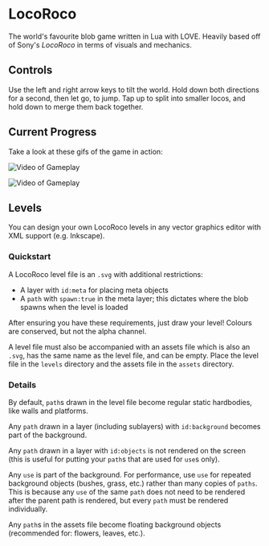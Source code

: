 # LocoRoco

The world's favourite blob game written in Lua with LOVE. Heavily based off of Sony's *LocoRoco* in terms of visuals and mechanics. 

## Controls

Use the left and right arrow keys to tilt the world. Hold down both directions for a second, then let go, to jump. Tap up to split into smaller locos, and hold down to merge them back together. 

## Current Progress

Take a look at these gifs of the game in action:

![Video of Gameplay](https://raw.githubusercontent.com/dispensablegames/locoroco/master/previewfiles/v1.gif)

![Video of Gameplay](https://raw.githubusercontent.com/dispensablegames/locoroco/master/previewfiles/v2.gif)

## Levels

You can design your own LocoRoco levels in any vector graphics editor with XML support (e.g. Inkscape).

### Quickstart

A LocoRoco level file is an `.svg` with additional restrictions:
- A layer with `id:meta` for placing meta objects
- A `path` with `spawn:true` in the meta layer; this dictates where the blob spawns when the level is loaded

After ensuring you have these requirements, just draw your level! Colours are conserved, but not the alpha channel.

A level file must also be accompanied with an assets file which is also an `.svg`, has the same name as the level file, and can be empty. Place the level file in the `levels` directory and the assets file in the `assets` directory.

### Details

By default, `path`s drawn in the level file become regular static hardbodies, like walls and platforms. 

Any `path` drawn in a layer (including sublayers) with `id:background` becomes part of the background.

Any `path` drawn in a layer with `id:objects` is not rendered on the screen (this is useful for putting your `path`s that are used for `use`s only).

Any `use` is part of the background. For performance, use `use` for repeated background objects (bushes, grass, etc.) rather than many copies of `paths`. This is because any `use` of the same `path` does not need to be rendered after the parent path is rendered, but every `path` must be rendered individually.

Any `path`s in the assets file become floating background objects (recommended for: flowers, leaves, etc.). 
